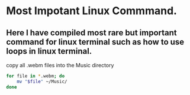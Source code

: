# Most Impotant Linux Commmand.
## Here I have compiled most rare but important command for linux terminal such as how to use loops in linux terminal.

copy all .webm files into the Music directory
```bash
for file in *.webm; do
    mv "$file" ~/Music/
done

